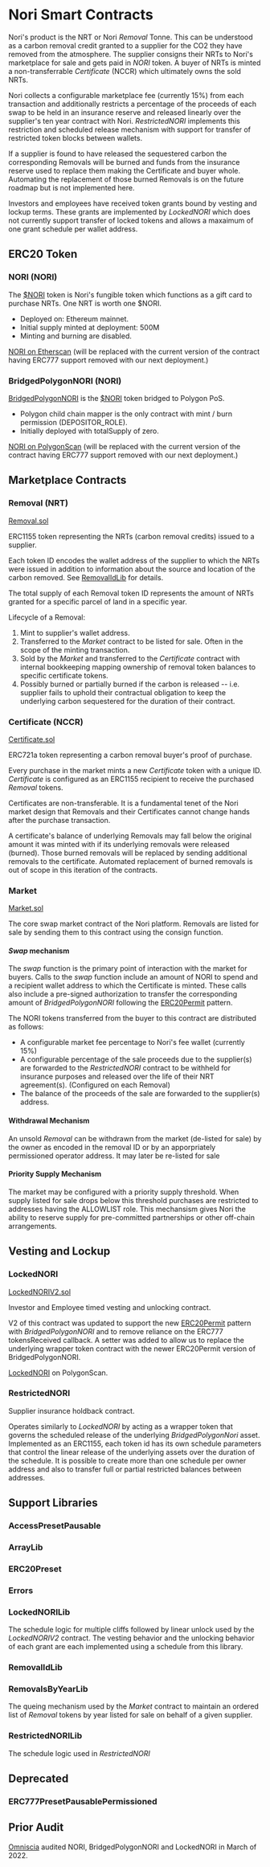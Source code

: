 # Nori Smart Contracts

Nori's product is the NRT or Nori _Removal_ Tonne. This can be understood as a carbon removal credit granted to a supplier for the CO2 they have removed from the atmosphere. The supplier consigns their NRTs to Nori's marketplace for sale and gets paid in _NORI_ token. A buyer of NRTs is minted a non-transferrable _Certificate_ (NCCR) which ultimately owns the sold NRTs.

Nori collects a configurable marketplace fee (currently 15%) from each transaction and additionally restricts a percentage of the proceeds of each swap to be held in an insurance reserve and released linearly over the supplier's ten year contract with Nori. _RestrictedNORI_ implements this restriction and scheduled release mechanism with support for transfer of restricted token blocks between wallets.

If a supplier is found to have released the sequestered carbon the corresponding Removals will be burned and funds from the insurance reserve used to replace them making the Certificate and buyer whole. Automating the replacement of those burned Removals is on the future roadmap but is not implemented here.

Investors and employees have received token grants bound by vesting and lockup terms. These grants are implemented by _LockedNORI_ which does not currently support transfer of locked tokens and allows a maxaimum of one grant schedule per wallet address.

## ERC20 Token

### NORI (NORI)

The [$NORI](./NORI.sol) token is Nori's fungible token which functions as a gift card to purchase NRTs. One NRT is worth one $NORI.

- Deployed on: Ethereum mainnet.
- Initial supply minted at deployment: 500M
- Minting and burning are disabled.

[NORI on Etherscan](https://etherscan.io/token/0x961760ad1bed52bf4d79aa4b1558e7f9d72071e4) (will be replaced with the current version of the contract having ERC777 support removed with our next deployment.)

### BridgedPolygonNORI (NORI)

[BridgedPolygonNORI](./BridgedPolygonNORI.sol) is the [$NORI](./NORI.sol) token bridged to Polygon PoS.

- Polygon child chain mapper is the only contract with mint / burn permission (DEPOSITOR_ROLE).
- Initially deployed with totalSupply of zero.

[NORI on PolygonScan](https://polygonscan.com/token/0x8cf6e82919f69ae382def8f94e581a43ce1e70c1) (will be replaced with the current version of the contract having ERC777 support removed with our next deployment.)

## Marketplace Contracts

### Removal (NRT)

[Removal.sol](./Removal.sol)

ERC1155 token representing the NRTs (carbon removal credits) issued to a supplier.

Each token ID encodes the wallet address of the supplier to which the NRTs were issued in addition to information about the source and location of the carbon removed. See [RemovalIdLib](./RemovalIdLib.sol) for details.

The total supply of each Removal token ID represents the amount of NRTs granted for a specific parcel of land in a specific year.

Lifecycle of a Removal:

1. Mint to supplier's wallet address.
2. Transferred to the _Market_ contract to be listed for sale. Often in the scope of the minting transaction.
3. Sold by the _Market_ and transferred to the _Certificate_ contract with internal bookkeeping mapping ownership of removal token balances to specific certificate tokens.
4. Possibly burned or partially burned if the carbon is released -- i.e. supplier fails to uphold their contractual obligation to keep the underlying carbon sequestered for the duration of their contract.

### Certificate (NCCR)

[Certificate.sol](./Certificate.sol)

ERC721a token representing a carbon removal buyer's proof of purchase.

Every purchase in the market mints a new _Certificate_ token with a unique ID. _Certificate_ is configured as an ERC1155 recipient to receive the purchased _Removal_ tokens.

Certificates are non-transferable. It is a fundamental tenet of the Nori market design that Removals and their Certificates cannot change hands after the purchase transaction.

A certificate's balance of underlying Removals may fall below the original amount it was minted with if its underlying removals were released (burned). Those burned removals will be replaced by sending additional removals to the certificate. Automated replacement of burned removals is out of scope in this iteration of the contracts.

### Market

[Market.sol](./Market.sol)

The core swap market contract of the Nori platform. Removals are listed for sale by sending them to this contract using the consign function.

#### _Swap_ mechanism

The _swap_ function is the primary point of interaction with the market for buyers. Calls to the _swap_ function include an amount of NORI to spend and a recipient wallet address to which the Certificate is minted. These calls also include a pre-signed authorization to transfer the corresponding amount of _BridgedPolygonNORI_ following the [ERC20Permit](https://github.com/OpenZeppelin/openzeppelin-contracts/blob/master/contracts/token/ERC20/extensions/draft-ERC20Permit.sol) pattern.

The NORI tokens transferred from the buyer to this contract are distributed as follows:

- A configurable market fee percentage to Nori's fee wallet (currently 15%)
- A configurable percentage of the sale proceeds due to the supplier(s) are forwarded to the _RestrictedNORI_ contract to be withheld for insurance purposes and released over the life of their NRT agreement(s). (Configured on each Removal)
- The balance of the proceeds of the sale are forwarded to the supplier(s) address.

#### Withdrawal Mechanism

An unsold _Removal_ can be withdrawn from the market (de-listed for sale) by the owner as encoded in the removal ID or by an apporpriately permissioned operator address. It may later be re-listed for sale

#### Priority Supply Mechanism

The market may be configured with a priority supply threshold. When supply listed for sale drops below this threshold purchases are restricted to addresses having the ALLOWLIST role. This mechansism gives Nori the ability to reserve supply for pre-committed partnerships or other off-chain arrangements.

## Vesting and Lockup

### LockedNORI

[LockedNORIV2.sol](./LockedNORIV2.sol)

Investor and Employee timed vesting and unlocking contract.

V2 of this contract was updated to support the new [ERC20Permit](https://github.com/OpenZeppelin/openzeppelin-contracts/blob/master/contracts/token/ERC20/extensions/draft-ERC20Permit.sol) pattern with _BridgedPolygonNORI_ and to remove reliance on the ERC777 tokensReceived callback. A setter was added to allow us to replace the underlying wrapper token contract with the newer ERC20Permit version of BridgedPolygonNORI.

[LockedNORI](https://polygonscan.com/token/0xccfffa6c2a030821331cc113b63babdc60bff82a) on PolygonScan.

### RestrictedNORI

Supplier insurance holdback contract.

Operates similarly to _LockedNORI_ by acting as a wrapper token that governs the scheduled release of the underlying _BridgedPolygonNori_ asset. Implemented as an ERC1155, each token id has its own schedule parameters that control the linear release of the underlying assets over the duration of the schedule. It is possible to create more than one schedule per owner address and also to transfer full or partial restricted balances between addresses.

## Support Libraries

### AccessPresetPausable

### ArrayLib

### ERC20Preset

### Errors

### LockedNORILib

The schedule logic for multiple cliffs followed by linear unlock used by the _LockedNORIV2_ contract. The vesting behavior and the unlocking behavior of each grant are each implemented using a schedule from this library.

### RemovalIdLib

### RemovalsByYearLib

The queing mechanism used by the _Market_ contract to maintain an ordered list of _Removal_ tokens by year listed for sale on behalf of a given supplier.

### RestrictedNORILib

The schedule logic used in _RestrictedNORI_

## Deprecated

### ERC777PresetPausablePermissioned

## Prior Audit

[Omniscia](https://omniscia.io/nori-multiple-token-implementations/) audited NORI, BridgedPolygonNORI and LockedNORI in March of 2022.
